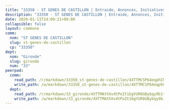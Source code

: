 ```yaml
---
title: "33350 - ST GENES DE CASTILLON | Entraide, Annonces, Initiatives"
description: "33350 - ST GENES DE CASTILLON | Entraide, Annonces, Initiatives"
date: 2020-01-11T14:09:21+09:00
collapsible: false
layout: commune
comm:
  nom: "ST GENES DE CASTILLON"
  slug: st-genes-de-castillon
  cp: "33350"
dept:
  nom: "Gironde"
  slug: gironde
  num: "33"
peerpad:
  comm:
    read_path: /r/markdown/33350_st-genes-de-castillon/4XTTMCSP64eqphCM8SNRXaMvDbkc7DwLAVj2AUxx2QXFNDuXL
    write_path: /w/markdown/33350_st-genes-de-castillon/4XTTMCSP64eqphCM8SNRXaMvDbkc7DwLAVj2AUxx2QXFNDuXL-K3TgUWG1zMU6GGCj1i2YNuAWtHgEAAAdq5VToj4474sPcZKa1fxbZgpbPeXK9owfX8XKPWpHHQnkyptbZEG1iNv8qqaxBj6HLBD1qUEEGtpbrzWJwYj33Mkmy8Epvgi3283KYHsL
  dept:
    read_path: /r/markdown/33_gironde/4XTTMAthXvdtPoZt1bgYUR8GBybqy9b1tLUaaKDw5iKj57LRt
    write_path: /w/markdown/33_gironde/4XTTMAthXvdtPoZt1bgYUR8GBybqy9b1tLUaaKDw5iKj57LRt-K3TgU8ogmN5s8hbKrZhkV9P1KQiFepNWXjoYRvdMTW1jt7eRXTmrjG677tN9mcUTsALjzYGgb8mvcrYPJn2Jd8cTiBmF9aZcbgdcQL1kzCPJnSf6X8tpEcGPdTr5qT6cQqEpt6oQ
---
```



